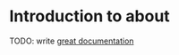 # Introduction to about

TODO: write [great documentation](http://jacobian.org/writing/what-to-write/)
